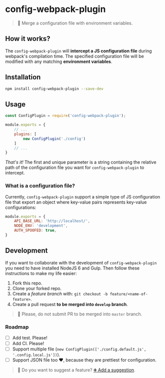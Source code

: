 # config-webpack-plugin

> 💫 Merge a configuration file with environment variables.

## How it works?

The `config-webpack-plugin` will **intercept a JS configuration file** during webpack's compilation time. The specified configuration file will be modified with any matching **environment variables**.

## Installation

```sh
npm install config-webpack-plugin --save-dev
```

## Usage

```js
const ConfigPlugin = require('config-webpack-plugin');

module.exports = {
    // ...
    plugins: [
        new ConfigPlugin('./config')
    ]
    // ...
}
```

*That's it!* The first and unique parameter is a string containing the relative path of the configuration file you want for `config-webpack-plugin` to intercept.

### What is a configuration file?

Currently, `config-webpack-plugin` support a simple type of JS configuration file that export an object where key-value pairs represents key-value configurations:

```js
module.exports = {
    API_BASE_URL: 'http://localhost/',
    NODE_ENV: 'development',
    AUTH_SPOOFED: true,
}
```

## Development

If you want to collaborate with the development of `config-webpack-plugin` you need to have installed NodeJS 6 and Gulp. Then follow these instructions to make my life easier:

 1. Fork this repo.
 2. Clone your forked repo.
 3. Create a _feature branch_ with: `git checkout -b feature/<name-of-feature>`.
 4. Create a pull request **to be merged into `develop` branch**.

 > 💁 Please, do not submit PR to be merged into `master` branch.

### Roadmap

 - [ ] Add test. Please!
 - [ ] Add CI. Please!
 - [ ] Support multiple file (`new ConfigPlugin(['./config.default.js', '.config.local.js'])`).
 - [ ] Support JSON file too ♥️, because they are prettiest for configuration.

 > 💁 Do you want to suggest a feature? [➕ Add a suggestion](https://github.com/rmariuzzo/config-webpack-plugin/issues/new).
